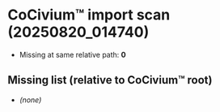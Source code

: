 # CoCivium™ import scan (20250820_014740)

- Missing at same relative path: **0**

## Missing list (relative to CoCivium™ root)
- *(none)*





